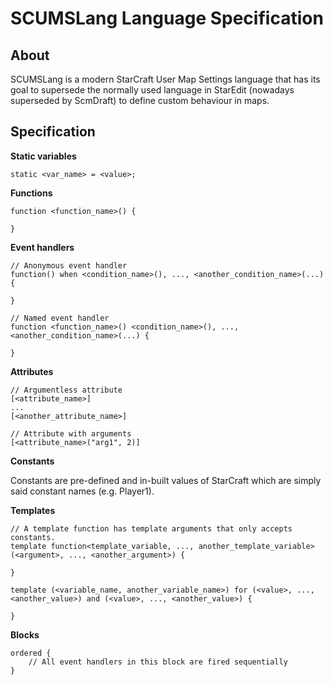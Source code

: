 # SCUMSLang Language Specification

## About

SCUMSLang is a modern StarCraft User Map Settings language that has its goal to supersede the normally used language in StarEdit (nowadays superseded by ScmDraft) to define custom behaviour in maps.

## Specification

**Static variables**

```
static <var_name> = <value>;
```

**Functions**

```
function <function_name>() {
    
}
```

**Event handlers**

```
// Anonymous event handler
function() when <condition_name>(), ..., <another_condition_name>(...) {

}

// Named event handler
function <function_name>() <condition_name>(), ..., <another_condition_name>(...) {

}
```

**Attributes**

```
// Argumentless attribute
[<attribute_name>]
...
[<another_attribute_name>]

// Attribute with arguments
[<attribute_name>("arg1", 2)]
```

**Constants**

Constants are pre-defined and in-built values of StarCraft which are simply said constant names (e.g. Player1).

**Templates**

```
// A template function has template arguments that only accepts constants.
template function<template_variable, ..., another_template_variable>(<argument>, ..., <another_argument>) {

}

template (<variable_name, another_variable_name>) for (<value>, ..., <another_value>) and (<value>, ..., <another_value>) {

}
```

**Blocks**

```
ordered {
    // All event handlers in this block are fired sequentially
}
```